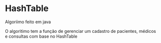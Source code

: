 # HashTable

Algoriimo feito em java 

O algoritimo tem a função de gerenciar um cadastro de pacientes, médicos e consultas com base no HashTable
